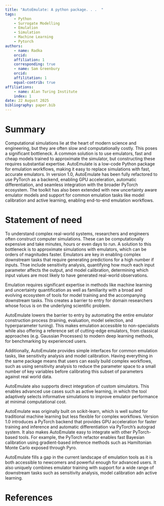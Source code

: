 ```yaml
---
title: "AutoEmulate: A python package. . .  "
tags: 
    - Python
    - Surrogate Modelling
    - Emulation
    - Simulation 
    - Machine Learning 
    - Pytorch
authors:
    - name: Radka 
    orcid: 
    affiliation: 1
    corresponding: true
    - name: Sam Greenbury 
    orcid: 
    affilitation: 1
    equal-contrib: true 
affiliations:
    - name: Alan Turing Institute
    index: 1
date: 22 August 2025
bibliography: paper.bib
---
```


# Summary

Computational simulations lie at the heart of modern science and engineering, but they are often slow and computationally costly. This poses a significant bottleneck. A common solution is to use emulators, fast and cheap models trained to approximate the simulator, but constructing these requires substantial expertise. AutoEmulate is a low-code Python package for emulation workflows, making it easy to replace simulations with fast, accurate emulators. In version 1.0, AutoEmulate has been fully refactored to use PyTorch as a backend, enabling GPU acceleration, automatic differentiation, and seamless integration with the broader PyTorch ecosystem. The toolkit has also been extended with new uncertainty aware emulator models and support for common emulation tasks like model calibration and active learning, enabling end-to-end emulation workflows.

# Statement of need

<!-- AutoEmulate either has the task or makes it easy to use other tools for it... mention UQ -->

<!-- as simulation models become more complex, so do the tasks that we require of them such as sensitivity analysis or model calibration -->

To understand complex real-world systems, researchers and engineers often construct computer simulations. These can be computationally expensive and take minutes, hours or even days to run. A solution to this bottleneck is to approximate simulations with emulators, which can be orders of magnitudes faster. Emulators are key in enabling complex downstream tasks that require generating predictions for a high number if inputs. Thse include sensitivity analysis, quantifying how much each input parameter affects the output, and model calibration, determining which input values are most likely to have generated real-world observations.

Emulation requires significant expertise in methods like machine learning and uncertainty quantification as well as familiarity with a broad and evolving ecosystem of tools for model training and the accompanying downstream tasks. This creates a barrier to entry for domain researchers whose focus is on the underlying scientific problem. 

AutoEmulate lowers the barrier to entry by automating the entire emulator construction process (training, evaluation, model selection, and hyperparameter tuning). This makes emulation accessible to non-specialists while also offering a reference set of cutting-edge emulators, from classical approaches (e.g. Gaussian Processes) to modern deep learning methods, for benchmarking by experienced users. 

Additionally, AutoEmulate provides simple interfaces for common emulation tasks, like sensitivity analysis and model calibration. Having everything in the same package means that users can easily build complex workflows, such as using sensitivity analysis to reduce the parameter space to a small number of key variables before calibrating this subset of parameters against real world data. 

AutoEmulate also supports direct integration of custom simulators. This enables advanced use cases such as active learning, in which the tool adaptively selects informative simulations to improve emulator performance at minimal computational cost. 

AutoEmulate was originally built on scikit-learn, which is well suited for traditional machine learning but less flexible for complex workflows. Version 1.0 introduces a PyTorch backend that provides GPU acceleration for faster training and inference and automatic differentiation via PyTorch’s autograd system. It also makes AutoEmulate easy to integrate with other PyTorch-based tools. For example, the PyTorch refactor enables fast Bayesian calibration using gradient-based inference methods such as Hamiltonian Monte Carlo exposed through Pyro.

AutoEmulate fills a gap in the current landscape of emulation tools as it is both accessible to newcomers and powerful enough for advanced users. It also uniquely combines emulator training with support for a wide range of downstream tasks such as sensitivity analysis, model calibration adn active learning.

# References